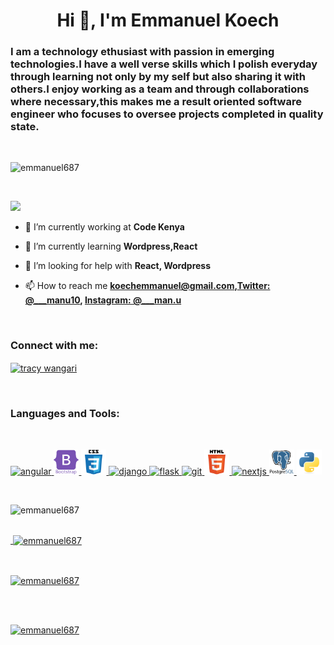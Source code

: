 <h1 align="center">Hi 👋, I'm Emmanuel Koech</h1>
<h3>I am a technology ethusiast with passion in emerging technologies.I have a well verse skills which I polish everyday through learning not only by my self but also sharing it with others.I enjoy working as a team and through collaborations where necessary,this makes me a result oriented software engineer who focuses to oversee projects completed in quality state.</h3>

<br>

<p align="left"> <img src="https://komarev.com/ghpvc/?username=emmanuel687&label=Profile%20views&color=0e75b6&style=flat" alt="emmanuel687" /> </p>

<br>

<p align="left"> <img src="https://i.pinimg.com/originals/34/fb/b9/34fbb9aa7bfeb8df98412067d64c2029.gif">

<br>

- 🔭 I’m currently working at **Code Kenya**

- 🌱 I’m currently learning **Wordpress,React**

- 🤝 I’m looking for help with **React, Wordpress**

- 📫 How to reach me **koechemmanuel@gmail.com,[Twitter: @___manu10](https://twitter.com/___manu10),
[Instagram: @___man.u](https://www.instagram.com/___man.u/)**

<br>

<h3 align="left">Connect with me:</h3>
<p align="left">
<a href="https://www.linkedin.com/in/emmanuel-koech-79368b21a/" target="blank"><img align="center" src="https://raw.githubusercontent.com/rahuldkjain/github-profile-readme-generator/master/src/images/icons/Social/linked-in-alt.svg" alt="tracy wangari" height="30" width="40" /></a>
</p>

<br>

<h3 align="left">Languages and Tools:</h3>
<br>

<p align="left"> <a href="https://angular.io" target="_blank" rel="noreferrer"> <img src="https://angular.io/assets/images/logos/angular/angular.svg" alt="angular" width="40" height="40"/> </a> <a href="https://getbootstrap.com" target="_blank" rel="noreferrer"> <img src="https://raw.githubusercontent.com/devicons/devicon/master/icons/bootstrap/bootstrap-plain-wordmark.svg" alt="bootstrap" width="40" height="40"/> </a> <a href="https://www.w3schools.com/css/" target="_blank" rel="noreferrer"> <img src="https://raw.githubusercontent.com/devicons/devicon/master/icons/css3/css3-original-wordmark.svg" alt="css3" width="40" height="40"/> </a> <a href="https://www.djangoproject.com/" target="_blank" rel="noreferrer"> <img src="https://cdn.worldvectorlogo.com/logos/django.svg" alt="django" width="40" height="40"/> </a> <a href="https://flask.palletsprojects.com/" target="_blank" rel="noreferrer"> <img src="https://www.vectorlogo.zone/logos/pocoo_flask/pocoo_flask-icon.svg" alt="flask" width="40" height="40"/> </a> <a href="https://git-scm.com/" target="_blank" rel="noreferrer"> <img src="https://www.vectorlogo.zone/logos/git-scm/git-scm-icon.svg" alt="git" width="40" height="40"/> </a> <a href="https://www.w3.org/html/" target="_blank" rel="noreferrer"> <img src="https://raw.githubusercontent.com/devicons/devicon/master/icons/html5/html5-original-wordmark.svg" alt="html5" width="40" height="40"/> </a> <a href="https://nextjs.org/" target="_blank" rel="noreferrer"> <img src="https://cdn.worldvectorlogo.com/logos/nextjs-2.svg" alt="nextjs" width="40" height="40"/> </a> <a href="https://www.postgresql.org" target="_blank" rel="noreferrer"> <img src="https://raw.githubusercontent.com/devicons/devicon/master/icons/postgresql/postgresql-original-wordmark.svg" alt="postgresql" width="40" height="40"/> </a> <a href="https://www.python.org" target="_blank" rel="noreferrer"> <img src="https://raw.githubusercontent.com/devicons/devicon/master/icons/python/python-original.svg" alt="python" width="40" height="40"/> </a> <a href="https://rubyonrails.org" target="_blank" rel="noreferrer"> <br>
</p>

<br>

<p><img align="left" src="https://github-readme-stats.vercel.app/api/top-langs?username=emmanuel687&show_icons=true&locale=en&layout=compact" alt="emmanuel687" /></p>

<br><br>

<p>&nbsp;<img align="center" src="https://github-readme-stats.vercel.app/api?username=emmanuel687&show_icons=true&locale=en" alt="emmanuel687" /></p>

<br>

<p><img align="center" src="https://github-readme-streak-stats.herokuapp.com/?user=emmanuel687&" alt="emmanuel687" /></p>

<br><br>

<p align="left"> <a href="https://github.com/ryo-ma/github-profile-trophy"><img src="https://github-profile-trophy.vercel.app/?username=emmanuel687" alt="emmanuel687" /></a> </p>



